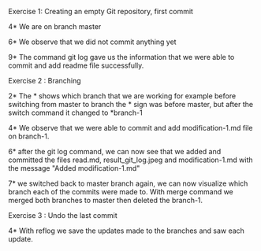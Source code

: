 Exercise 1: Creating an empty Git repository, first commit

4* We are on branch master 

6* We observe that we did not commit anything yet

9* The command git log gave us the information that we
were able to commit and add readme file successfully.

Exercise 2 : Branching

2* The * shows which branch that we are working for example before
switching from master to branch the * sign was before master, but after the 
switch command it changed to *branch-1

4* We observe that we were able to commit and add modification-1.md
file on branch-1.

6* after the git log command, we can now see that we added and committed the files
read.md, result_git_log.jpeg and modification-1.md with the message "Added modification-1.md"

7* we switched back to master branch again, we can now visualize which branch each of the commits were made to.
With merge command we merged both branches to master then deleted the branch-1.

Exercise 3 : Undo the last commit

4* With reflog we save the updates made to the branches and saw each update.
